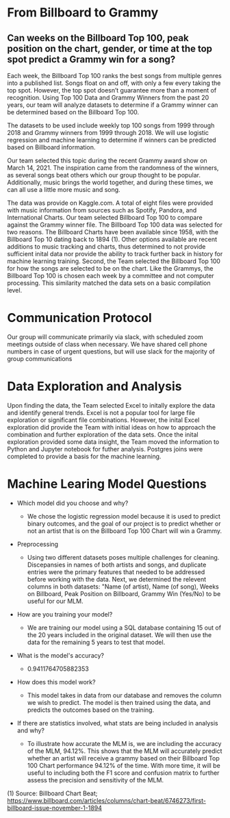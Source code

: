 # From Billboard to Grammy
## Can weeks on the Billboard Top 100, peak position on the chart, gender, or time at the top spot predict a Grammy win for a song? 

Each week, the Billboard Top 100 ranks the best songs from multiple genres into a published list. Songs float on and off, with only a few every taking the top spot. However, the top spot doesn’t guarantee more than a moment of recognition. Using Top 100 Data and Grammy Winners from the past 20 years, our team will analyze datasets to determine if a Grammy winner can be determined based on the Billboard Top 100. 

The datasets to be used include weekly top 100 songs from 1999 through 2018 and Grammy winners from 1999 through 2018. We will use logistic regression and machine learning to determine if winners can be predicted based on Billboard information. 

Our team selected this topic during the recent Grammy award show on March 14, 2021. The inspiration came from the randomness of the winners, as several songs beat others which our group thought to be popular. Additionally, music brings the world together, and during these times, we can all use a little more music and song. 

The data was provide on Kaggle.com. A total of eight files were provided with music information from sources such as Spotify, Pandora, and International Charts. Our team selected Billboard Top 100 to compare against the Grammy winner file. The Billboard Top 100 data was selected for two reasons. The Billboard Charts have been available since 1958, with the Billboard Top 10 dating back to 1894 (1). Other options available are recent additions to music tracking and charts, thus determined to not provide sufficient inital data nor provide the ability to track further back in history for machine learning training. Second, the Team selected the Billboard Top 100 for how the songs are selected to be on the chart. Like the Grammys, the Billboard Top 100 is chosen each week by a committee and not computer processing. This similarity matched the data sets on a basic compilation level. 

# Communication Protocol
Our group will communicate primarily via slack, with scheduled zoom meetings outside of class when necessary.  We have shared cell phone numbers in case of urgent questions, but will use slack for the majority of group communications

# Data Exploration and Analysis
Upon finding the data, the Team selected Excel to initally explore the data and identify general trends. Excel is not a popular tool for large file exploration or significant file combinations. However, the inital Excel exploration did provide the Team with initial ideas on how to approach the combination and further exploration of the data sets. Once the inital exploration provided some data insight, the Team moved the information to Python and Jupyter notebook for futher analysis. Postgres joins were completed to provide a basis for the machine learning. 

# Machine Learing Model Questions
- Which model did you choose and why?
  - We chose the logistic regression model because it is used to predict binary outcomes, and the goal of our project is to predict whether or not an artist that is on the Billboard Top 100 Chart will win a Grammy.

- Preprocessing
  -   Using two different datasets poses multiple challenges for cleaning. Discepansies in names of both artists and songs, and duplicate entries were the primary features that needed to be addressed before working with the data. Next, we determined the relevent columns in both datasets: "Name (of artist), Name (of song), Weeks on Billboard, Peak Position on Billboard, Grammy Win (Yes/No) to be useful for our MLM.
- How are you training your model?
  - We are training our model using a SQL database containing 15 out of the 20 years included in the original dataset.  We will then use the data for the remaining 5 years to test that model.
- What is the model's accuracy?
  - 0.9411764705882353
- How does this model work?
  - This model takes in data from our database and removes the column we wish to predict.  The model is then trained using the data, and predicts the outcomes based on the training. 
- If there are statistics involved, what stats are being included in analysis and why?
  - To illustrate how accurate the MLM is, we are including the accuracy of the MLM, 94.12%. This shows that the MLM will accurately predict whether an artist will receive a grammy based on their Billboard Top 100 Chart performance 94.12% of the time. With more time, it will be useful to including both the F1 score and confusion matrix to further assess the precision and sensitivity of the MLM. 

(1) Source: Billboard Chart Beat; https://www.billboard.com/articles/columns/chart-beat/6746273/first-billboard-issue-november-1-1894
